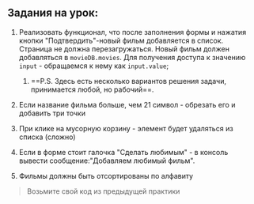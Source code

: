 ## Задания на урок:

1. Реализовать функционал, что после заполнения формы и нажатия кнопки "Подтвердить"-новый фильм добавляется в список. Страница не должна перезагружаться. Новый фильм должен добавляться в `movieDB.movies`. Для получения доступа к значению `input` - обращаемся к нему как `input.value`;
   1. ==P.S. Здесь есть несколько вариантов решения задачи, принимается любой, но рабочий==.

2. Если название фильма больше, чем 21 символ - обрезать его и добавить три точки
3. При клике на мусорную корзину - элемент будет удаляться из списка (сложно)
4. Если в форме стоит галочка "Сделать любимым" - в консоль вывести сообщение:"Добавляем любимый фильм".
5. Фильмы должны быть отсортированы по алфавиту


>Возьмите свой код из предыдущей практики


